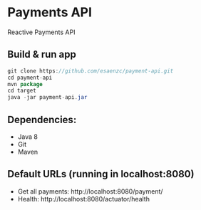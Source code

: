 # Payments API
Reactive Payments API

## Build & run app

```java
git clone https://github.com/esaenzc/payment-api.git
cd payment-api
mvn package
cd target
java -jar payment-api.jar
```

## Dependencies: 

* Java 8
* Git 
* Maven

## Default URLs (running in localhost:8080)
 
* Get all payments: http://localhost:8080/payment/
* Health: http://localhost:8080/actuator/health


